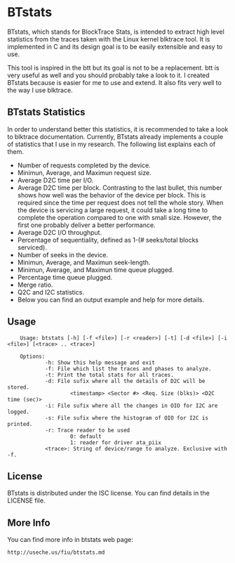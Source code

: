 BTstats
=======

BTstats, which stands for BlockTrace Stats, is intended to extract high level
statistics from the traces taken with the Linux kernel blktrace tool. It is
implemented in C and its design goal is to be easily extensible and easy to
use.

This tool is inspired in the btt but its goal is not to be a replacement.  btt
is very useful as well and you should probably take a look to it. I created
BTstats because is easier for me to use and extend. It also fits very well to
the way I use blktrace.

BTstats Statistics
------------------

In order to understand better this statistics, it is recommended to take a look
to blktrace documentation. Currently, BTstats already implements a couple of
statistics that I use in my research. The following list explains each of them. 

- Number of requests completed by the device.
- Minimun, Average, and Maximun request size.
- Average D2C time per I/O.
- Average D2C time per block. Contrasting to the last bullet, this number
  shows how well was the behavior of the device per block. This is required
  since the time per request does not tell the whole story. When the device
  is servicing a large request, it could take a long time to complete the
  operation compared to one with small size. However, the first one probably
  deliver a better performance.
- Average D2C I/O throughput.
- Percentage of sequentiality, defined as 1-(# seeks/total blocks serviced).
- Number of seeks in the device.
- Minimun, Average, and Maximun seek-length.
- Minimun, Average, and Maximun time queue plugged.
- Percentage time queue plugged.
- Merge ratio.
- Q2C and I2C statistics.
- Below you can find an output example and help for more details.

Usage
-----

        Usage: btstats [-h] [-f <file>] [-r <reader>] [-t] [-d <file>] [-i <file>] [<trace> .. <trace>]

        Options:
                -h: Show this help message and exit
                -f: File which list the traces and phases to analyze.
                -t: Print the total stats for all traces.
                -d: File sufix where all the details of D2C will be stored.
                        <timestamp> <Sector #> <Req. Size (blks)> <D2C time (sec)>
                -i: File sufix where all the changes in OIO for I2C are logged.
                -s: File sufix where the histogram of OIO for I2C is printed.
                -r: Trace reader to be used
                        0: default
                        1: reader for driver ata_piix
                <trace>: String of device/range to analyze. Exclusive with -f.

License
-------

BTstats is distributed under the ISC license. You can find details in the LICENSE file.

More Info
---------

You can find more info in btstats web page:

    http://useche.us/fiu/btstats.md
